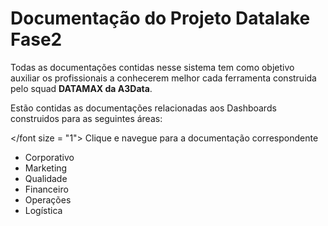 # **Documentação  do Projeto Datalake Fase2**

Todas as documentações contidas nesse sistema tem como objetivo auxiliar os profissionais a conhecerem melhor cada ferramenta construida pelo squad **DATAMAX da A3Data**.

Estão contidas as documentações relacionadas aos Dashboards construidos para as seguintes áreas:

</font size = "1"> Clique e navegue para a documentação correspondente </font>

* Corporativo
* Marketing
* Qualidade
* Financeiro
* Operações
* Logística
